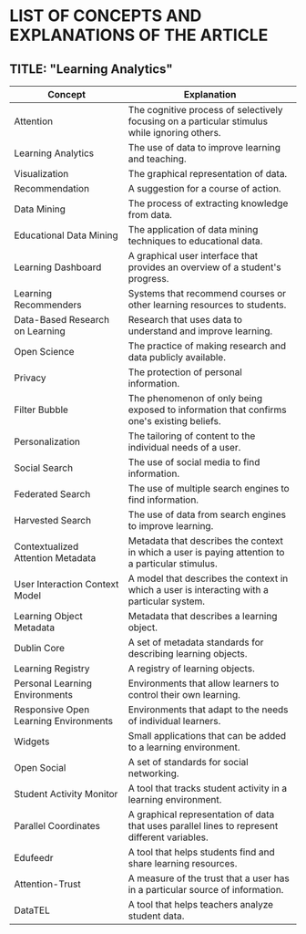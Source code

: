 # **LIST OF CONCEPTS AND EXPLANATIONS OF THE ARTICLE**

## TITLE: "Learning Analytics"

| Concept | Explanation |
|---|---|
| Attention | The cognitive process of selectively focusing on a particular stimulus while ignoring others. |
| Learning Analytics | The use of data to improve learning and teaching. |
| Visualization | The graphical representation of data. |
| Recommendation | A suggestion for a course of action. |
| Data Mining | The process of extracting knowledge from data. |
| Educational Data Mining | The application of data mining techniques to educational data. |
| Learning Dashboard | A graphical user interface that provides an overview of a student's progress. |
| Learning Recommenders | Systems that recommend courses or other learning resources to students. |
| Data-Based Research on Learning | Research that uses data to understand and improve learning. |
| Open Science | The practice of making research and data publicly available. |
| Privacy | The protection of personal information. |
| Filter Bubble | The phenomenon of only being exposed to information that confirms one's existing beliefs. |
| Personalization | The tailoring of content to the individual needs of a user. |
| Social Search | The use of social media to find information. |
| Federated Search | The use of multiple search engines to find information. |
| Harvested Search | The use of data from search engines to improve learning. |
| Contextualized Attention Metadata | Metadata that describes the context in which a user is paying attention to a particular stimulus. |
| User Interaction Context Model | A model that describes the context in which a user is interacting with a particular system. |
| Learning Object Metadata | Metadata that describes a learning object. |
| Dublin Core | A set of metadata standards for describing learning objects. |
| Learning Registry | A registry of learning objects. |
| Personal Learning Environments | Environments that allow learners to control their own learning. |
| Responsive Open Learning Environments | Environments that adapt to the needs of individual learners. |
| Widgets | Small applications that can be added to a learning environment. |
| Open Social | A set of standards for social networking. |
| Student Activity Monitor | A tool that tracks student activity in a learning environment. |
| Parallel Coordinates | A graphical representation of data that uses parallel lines to represent different variables. |
| Edufeedr | A tool that helps students find and share learning resources. |
| Attention-Trust | A measure of the trust that a user has in a particular source of information. |
| DataTEL | A tool that helps teachers analyze student data. |